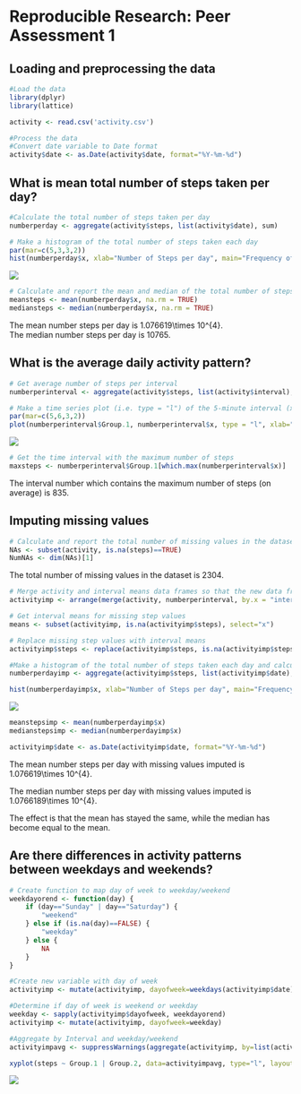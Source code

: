 # Reproducible Research: Peer Assessment 1
## Loading and preprocessing the data

```r
#Load the data
library(dplyr)
library(lattice)

activity <- read.csv('activity.csv')

#Process the data
#Convert date variable to Date format
activity$date <- as.Date(activity$date, format="%Y-%m-%d")
```

## What is mean total number of steps taken per day?

```r
#Calculate the total number of steps taken per day
numberperday <- aggregate(activity$steps, list(activity$date), sum)

# Make a histogram of the total number of steps taken each day
par(mar=c(5,3,3,2))
hist(numberperday$x, xlab="Number of Steps per day", main="Frequency of Number of Steps a day", col="yellow", labels=TRUE, ylim=c(2,30))
```

![](PA1_template_files/figure-html/unnamed-chunk-2-1.png)<!-- -->

```r
# Calculate and report the mean and median of the total number of steps taken per day
meansteps <- mean(numberperday$x, na.rm = TRUE)
mediansteps <- median(numberperday$x, na.rm = TRUE)
```
The mean number steps per day is 1.076619\times 10^{4}.  
The median number steps per day is 10765.

## What is the average daily activity pattern?


```r
# Get average number of steps per interval
numberperinterval <- aggregate(activity$steps, list(activity$interval), mean, na.rm=TRUE)

# Make a time series plot (i.e. type = "l") of the 5-minute interval (x-axis) and the average number of steps taken, averaged across all days (y-axis)
par(mar=c(5,6,3,2))
plot(numberperinterval$Group.1, numberperinterval$x, type = "l", xlab="5-Minute Interval Identifier", ylab="Average Number of Steps\n(Across All Days)", xlim=range(numberperinterval$Group.1), main="Number of Steps per 5-Minute Interval")
```

![](PA1_template_files/figure-html/unnamed-chunk-3-1.png)<!-- -->

```r
# Get the time interval with the maximum number of steps
maxsteps <- numberperinterval$Group.1[which.max(numberperinterval$x)]
```
  
    
The interval number which contains the maximum number of steps (on average) is 835. 

## Imputing missing values

```r
# Calculate and report the total number of missing values in the dataset (i.e. the total number of rows with NAs)
NAs <- subset(activity, is.na(steps)==TRUE)
NumNAs <- dim(NAs)[1]
```

The total number of missing values in the dataset is 2304. 


```r
# Merge activity and interval means data frames so that the new data frame contains means for each inteval 
activityimp <- arrange(merge(activity, numberperinterval, by.x = "interval", by.y = "Group.1"), date, interval)

# Get interval means for missing step values 
means <- subset(activityimp, is.na(activityimp$steps), select="x")

# Replace missing step values with interval means
activityimp$steps <- replace(activityimp$steps, is.na(activityimp$steps), means$x)

#Make a histogram of the total number of steps taken each day and calculate and report the mean and median total number of steps taken per day
numberperdayimp <- aggregate(activityimp$steps, list(activityimp$date), sum)

hist(numberperdayimp$x, xlab="Number of Steps per day", main="Frequency of Number of Steps a day (with imputed steps)", col="yellow", labels=TRUE, ylim=c(2,40))
```

![](PA1_template_files/figure-html/unnamed-chunk-5-1.png)<!-- -->

```r
meanstepsimp <- mean(numberperdayimp$x)
medianstepsimp <- median(numberperdayimp$x)

activityimp$date <- as.Date(activityimp$date, format="%Y-%m-%d")
```
The mean number steps per day with missing values imputed is 1.076619\times 10^{4}.  

The median number steps per day with missing values imputed is 1.0766189\times 10^{4}.

The effect is that the mean has stayed the same, while the median has become equal to the mean.

## Are there differences in activity patterns between weekdays and weekends?

```r
# Create function to map day of week to weekday/weekend
weekdayorend <- function(day) {
    if (day=="Sunday" | day=="Saturday") {
        "weekend"
    } else if (is.na(day)==FALSE) {
        "weekday"
    } else {
        NA
    }
}

#Create new variable with day of week
activityimp <- mutate(activityimp, dayofweek=weekdays(activityimp$date))

#Determine if day of week is weekend or weekday
weekday <- sapply(activityimp$dayofweek, weekdayorend)
activityimp <- mutate(activityimp, dayofweek=weekday)

#Aggregate by Interval and weekday/weekend
activityimpavg <- suppressWarnings(aggregate(activityimp, by=list(activityimp$interval, activityimp$dayofweek), FUN=mean))

xyplot(steps ~ Group.1 | Group.2, data=activityimpavg, type="l", layout=c(1,2), xlab="5-Minute Interval Idenfier", ylab="Number of Steps (average)", main="Average Number of Steps per interval on Weekend vs. Weekday")
```

![](PA1_template_files/figure-html/unnamed-chunk-6-1.png)<!-- -->
